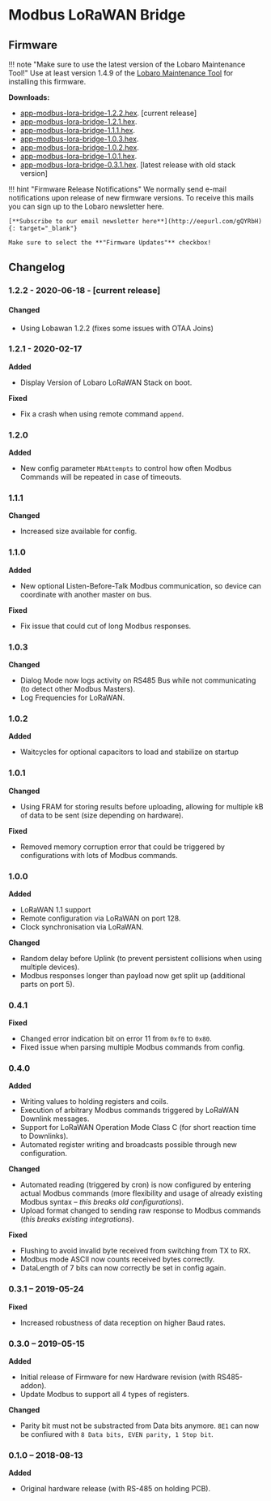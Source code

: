 # Modbus LoRaWAN Bridge

## Firmware

!!! note "Make sure to use the latest version of the Lobaro Maintenance Tool!"
    Use at least version 1.4.9 of the [Lobaro Maintenance Tool](/tools/lobaro-tool.html) for 
    installing this firmware.

**Downloads:**

* [app-modbus-lora-bridge-1.2.2.hex](firmware/app-modbus-lora-bridge-1.2.2.hex). [current release]
* [app-modbus-lora-bridge-1.2.1.hex](firmware/app-modbus-lora-bridge-1.2.1.hex). 
* [app-modbus-lora-bridge-1.1.1.hex](firmware/app-modbus-lora-bridge-1.1.1.hex).
* [app-modbus-lora-bridge-1.0.3.hex](firmware/app-modbus-lora-bridge-1.0.3.hex).
* [app-modbus-lora-bridge-1.0.2.hex](firmware/app-modbus-lora-bridge-1.0.2.hex).
* [app-modbus-lora-bridge-1.0.1.hex](firmware/app-modbus-lora-bridge-1.0.1.hex). 
* [app-modbus-lora-bridge-0.3.1.hex](firmware/app-modbus-lora-bridge-0.3.1.hex). [latest release with old stack version]

!!! hint "Firmware Release Notifications"
    We normally send e-mail notifications upon release of new firmware versions. To receive this mails you can sign up
    to the Lobaro newsletter here.
    
    [**Subscribe to our email newsletter here**](http://eepurl.com/gQYRbH){: target="_blank"} 
    
    Make sure to select the **"Firmware Updates"** checkbox!
    


## Changelog

### 1.2.2 - 2020-06-18 - [current release]
#### Changed
- Using Lobawan 1.2.2 (fixes some issues with OTAA Joins)

### 1.2.1 - 2020-02-17
**Added**

- Display Version of Lobaro LoRaWAN Stack on boot.

**Fixed**

- Fix a crash when using remote command `append`.

### 1.2.0
**Added**

- New config parameter `MbAttempts` to control how often Modbus Commands will be repeated in case of timeouts.

### 1.1.1
**Changed**

- Increased size available for config.

### 1.1.0
**Added**

- New optional Listen-Before-Talk Modbus communication, so device can coordinate with another master on bus.

**Fixed**

- Fix issue that could cut of long Modbus responses.

### 1.0.3
**Changed**

- Dialog Mode now logs activity on RS485 Bus while not communicating (to detect other Modbus Masters).
- Log Frequencies for LoRaWAN.

### 1.0.2
**Added**

- Waitcycles for optional capacitors to load and stabilize on startup

### 1.0.1
**Changed**

- Using FRAM for storing results before uploading, allowing for multiple kB of data to be sent (size depending on hardware).

**Fixed**

- Removed memory corruption error that could be triggered by configurations with lots of Modbus commands.

### 1.0.0
**Added**

- LoRaWAN 1.1 support
- Remote configuration via LoRaWAN on port 128.
- Clock synchronisation via LoRaWAN.

**Changed**

- Random delay before Uplink (to prevent persistent collisions when using multiple devices).
- Modbus responses longer than payload now get split up (additional parts on port 5).

### 0.4.1
**Fixed**

- Changed error indication bit on error 11 from `0xf0` to `0x80`.
- Fixed issue when parsing multiple Modbus commands from config.

### 0.4.0
**Added**

- Writing values to holding registers and coils.
- Execution of arbitrary Modbus commands triggered by LoRaWAN Downlink messages.
- Support for LoRaWAN Operation Mode Class C (for short reaction time to Downlinks).
- Automated register writing and broadcasts possible through new configuration.

**Changed**

- Automated reading (triggered by cron) is now configured by entering actual Modbus commands (more flexibility and usage of already existing Modbus syntax &ndash; *this breaks old configurations*).
- Upload format changed to sending raw response to Modbus commands (*this breaks existing integrations*).

**Fixed**

- Flushing to avoid invalid byte received from switching from TX to RX.
- Modbus mode ASCII now counts received bytes correctly.
- DataLength of 7 bits can now correctly be set in config again.

### 0.3.1 &ndash; 2019-05-24
**Fixed**

- Increased robustness of data reception on higher Baud rates.
  
### 0.3.0 &ndash; 2019-05-15
**Added**

- Initial release of Firmware for new Hardware revision (with RS485-addon).
- Update Modbus to support all 4 types of registers.

**Changed**

- Parity bit must not be substracted from Data bits anymore. `8E1` can now be confiured with `8 Data bits, EVEN parity, 1 Stop bit`.


### 0.1.0 &ndash; 2018-08-13
**Added**

- Original hardware release (with RS-485 on holding PCB).
